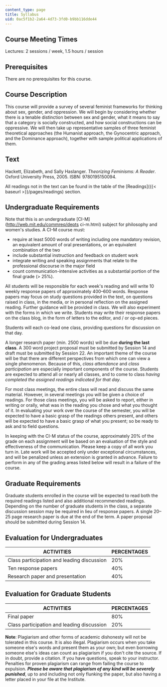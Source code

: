 ```yaml
---
content_type: page
title: Syllabus
uid: 0ac5f1b2-2a64-4d73-3fd0-b9bb116dde44
---
```


Course Meeting Times
--------------------

Lectures: 2 sessions / week, 1.5 hours / session

Prerequisites
-------------

There are no prerequisites for this course.

Course Description
------------------

This course will provide a survey of several feminist frameworks for thinking about sex, gender, and oppression. We will begin by considering whether there is a tenable distinction between sex and gender, what it means to say that a category is socially constructed, and how social constructions can be oppressive. We will then take up representative samples of three feminist theoretical approaches (the Humanist approach, the Gynocentric approach, and the Dominance approach), together with sample political applications of them.

Text
----

Hackett, Elizabeth, and Sally Haslanger. _Theorizing Feminisms: A Reader_. Oxford University Press, 2005. ISBN: 9780195150094.

All readings not in the text can be found in the table of the [Readings]({{< baseurl >}}/pages/readings) section.

Undergraduate Requirements
--------------------------

Note that this is an undergraduate [CI-M](http://web.mit.edu/commreq/depts ci-m.html) subject for philosophy and women's studies. A CI-M course must:

*   require at least 5000 words of writing including one mandatory revision, an equivalent amount of oral presentations, or an equivalent combination of the two
*   include substantial instruction and feedback on student work
*   integrate writing and speaking assignments that relate to the professional discourse in the major field
*   count communication-intensive activities as a substantial portion of the final grade (> 25%).

All students will be responsible for each week's reading and will write 10 weekly response papers of approximately 400–600 words. Response papers may focus on study questions provided in the text, on questions raised in class, in the media, or in personal reflection on the assigned reading. Further guidance will be provided in class. We will also experiment with the forms in which we write. Students may write their response papers on the class blog, in the form of letters to the editor, and / or op-ed pieces.

Students will each co-lead one class, providing questions for discussion on that day.

A longer research paper (min. 2500 words) will be due **during the last class**. A 300 word project proposal must be submitted by Session 14 and draft must be submitted by Session 22. An important theme of the course will be that there are different perspectives from which one can view a single phenomenon. Because of this, _class attendance_ and _class participation_ are especially important components of the course. Students are expected to attend all or nearly all classes, and to come to class _having completed the assigned readings indicated for that day_.

For most class meetings, the entire class will read and discuss the same material. However, in several meetings you will be given a choice of readings. For those class meetings, you will be asked to report, either in writing or orally, what was in the reading you chose and what you thought of it. In evaluating your work over the course of the semester, you will be expected to have a basic grasp of the readings others present, and others will be expected to have a basic grasp of what you present; so be ready to ask and to field questions.

In keeping with the CI-M status of the course, approximately 20% of the grade on each assignment will be based on an evaluation of the style and effectiveness of the communication. Please keep a copy of all work you turn in. Late work will be accepted only under exceptional circumstances, and will be penalized unless an extension is granted in advance. Failure to perform in any of the grading areas listed below will result in a failure of the course.

Graduate Requirements
---------------------

Graduate students enrolled in the course will be expected to read both the required readings listed and also additional recommended readings. Depending on the number of graduate students in the class, a separate discussion session may be required in lieu of response papers. A single 20–25 page research paper is due at the end of the term. A paper proposal should be submitted during Session 14.

Evaluation for Undergraduates
-----------------------------

| ACTIVITIES | PERCENTAGES |
| --- | --- |
| Class participation and leading discussion | 20% |
| Ten response papers | 40% |
| Research paper and presentation | 40% 

Evaluation for Graduate Students
--------------------------------

| ACTIVITIES | PERCENTAGES |
| --- | --- |
| Final paper | 80% |
| Class participation and leading discussion | 20% 

**Note**: Plagiarism and other forms of academic dishonesty will not be tolerated in this course. It is also illegal. Plagiarism occurs when you take someone else's words and present them as your own; but even borrowing someone else's ideas can count as plagiarism if you don't cite the source. If in doubt, provide a citation. If you have questions, speak to your instructor. Penalties for proven plagiarism can range from failing the course to expulsion. **_Please be aware that plagiarism of any kind will be severely punished_**, up to and including not only flunking the paper, but also having a letter placed in your file at the Institute.